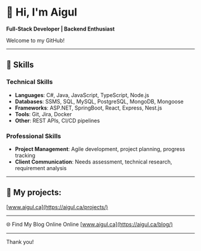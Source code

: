 # 💫 Hi, I'm Aigul
**Full-Stack Developer | Backend Enthusiast**

Welcome to my GitHub! 

---

## 🔧 Skills
### Technical Skills
- **Languages**: C#, Java, JavaScript, TypeScript, Node.js
- **Databases**: SSMS, SQL, MySQL, PostgreSQL, MongoDB, Mongoose
- **Frameworks**: ASP.NET, SpringBoot, React, Express, Nest.js
- **Tools**: Git, Jira, Docker
- **Other**: REST APIs, CI/CD pipelines

### Professional Skills
- **Project Management**: Agile development, project planning, progress tracking
- **Client Communication**: Needs assessment, technical research, requirement analysis

---

## 📂 My projects:
[www.aigul.ca](https://aigul.ca/projects/)

---

🌐 Find My Blog Online Online
[www.aigul.ca](https://aigul.ca/blog/)

---

Thank you!
